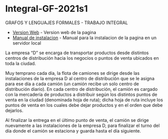 # Integral-GF-2021s1
GRAFOS Y LENGUAJES FORMALES - TRABAJO INTEGRAL 

* [Version Web](https://integral-gf2021s1.netlify.app) - Version web de la pagina
* [Manual de instalacion](https://www.docdroid.net/780p5R6/pauta-g6-pdf) - Manual para la instalacion de la pagina en un servidor local

La empresa “D” se encarga de transportar productos desde distintos centros de distribución hacia los negocios
o puntos de venta ubicados en toda la ciudad.

Muy temprano cada día, la flota de camiones se dirige desde las instalaciones de la empresa D al centro de
distribución que se le asigna para ese día a cada camión (un camión recibe un solo centro de distribución
diario). En cada centro de distribución, el camión es cargado con la mercadería de productos a distribuir según
los distintos puntos de venta en la ciudad (denominada hoja de ruta); dicha hoja de ruta incluye los puntos de
venta en los cuales debe dejar productos y en el orden que debe dejarlos.

Al finalizar la entrega en el último punto de venta, el camión se dirige nuevamente a las instalaciones de la
empresa D, para finalizar el turno del día donde el camión se estaciona y guarda hasta el día siguiente.
